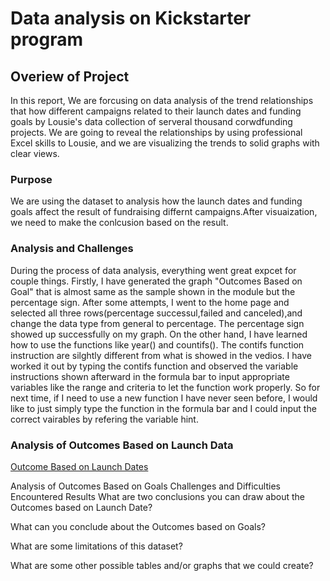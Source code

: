 # Data analysis on Kickstarter program
## Overiew of Project
In this report, We are forcusing on data analysis of the trend relationships that how different campaigns related to their launch dates and funding goals by Lousie's data collection of serveral thousand corwdfunding projects. We are going to reveal the relationships by using professional Excel skills to Lousie, and we are visualizing the trends to solid graphs with clear views.

### Purpose
We are using the dataset to analysis how the launch dates and funding goals affect the result of fundraising differnt campaigns.After visuaization, we need to make the conlcusion based on the result.

### Analysis and Challenges
During the process of data analysis, everything went great expcet for couple things. Firstly, I have generated the graph "Outcomes Based on Goal" that is almost same as the sample shown in the module but the percentage sign. After some attempts, I went to the home page and selected all three rows(percentage successul,failed and canceled),and change the data type from general to percentage. The percentage sign showed up successfully on my graph. On the other hand, I have learned how to use the functions like year() and countifs(). The contifs function instruction are silghtly different from what is showed in the vedios. I have worked it out by typing the contifs function and observed the variable instructions shown afterward in the formula bar to input appropriate variables like the range and criteria to let the function work properly. So for next time, if I need to use a new function I have never seen before, I would like to just simply type the function in the formula bar and I could input the correct vairables by refering the variable hint.

### Analysis of Outcomes Based on Launch Data
[Outcome Based on Launch Dates](kickstarter-analysis/Theater_Outcomes_vs_Launch.png)


Analysis of Outcomes Based on Goals
Challenges and Difficulties Encountered
Results
What are two conclusions you can draw about the Outcomes based on Launch Date?

What can you conclude about the Outcomes based on Goals?

What are some limitations of this dataset?

What are some other possible tables and/or graphs that we could create?
